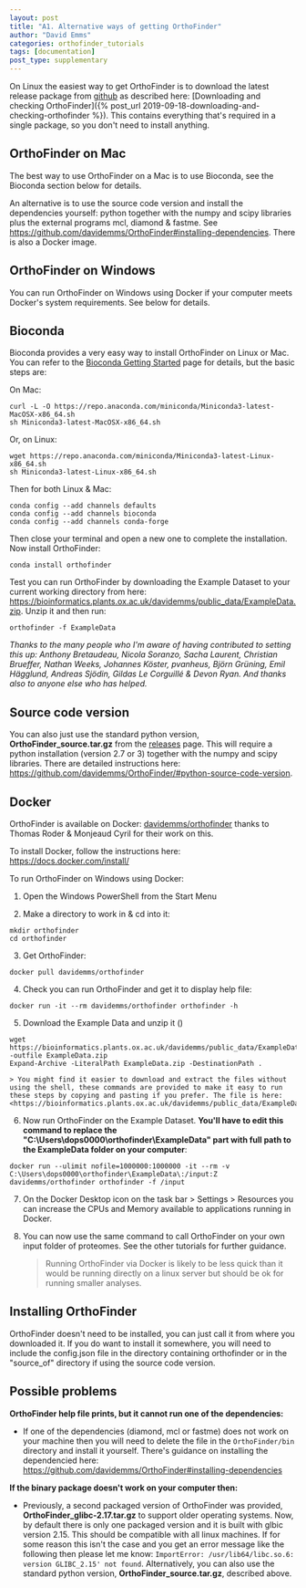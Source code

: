 ```yaml
---
layout: post
title: "A1. Alternative ways of getting OrthoFinder"
author: "David Emms"
categories: orthofinder_tutorials
tags: [documentation]
post_type: supplementary
---
```


On Linux the easiest way to get OrthoFinder is to download the latest release package from [github](https://github.com/davidemms/OrthoFinder/releases) as described here: [Downloading and checking OrthoFinder]({% post_url 2019-09-18-downloading-and-checking-orthofinder %}). This contains everything that's required in a single package, so you don't need to install anything.

## OrthoFinder on Mac

The best way to use OrthoFinder on a Mac is to use Bioconda, see the Bioconda section below for details.

An alternative is to use the source code version and install the dependencies yourself: python together with the numpy and scipy libraries plus the external programs mcl, diamond & fastme. See <https://github.com/davidemms/OrthoFinder#installing-dependencies>. There is also a Docker image.

## OrthoFinder on Windows

You can run OrthoFinder on Windows using Docker if your computer meets Docker's system requirements. See below for details.

## Bioconda 
Bioconda provides a very easy way to install OrthoFinder on Linux or Mac. You can refer to the [Bioconda Getting Started](https://bioconda.github.io/user/install.html) page for details, but the basic steps are:

On Mac:

```
curl -L -O https://repo.anaconda.com/miniconda/Miniconda3-latest-MacOSX-x86_64.sh
sh Miniconda3-latest-MacOSX-x86_64.sh
```

Or, on Linux:

```
wget https://repo.anaconda.com/miniconda/Miniconda3-latest-Linux-x86_64.sh
sh Miniconda3-latest-Linux-x86_64.sh
```

Then for both Linux & Mac:

```
conda config --add channels defaults
conda config --add channels bioconda
conda config --add channels conda-forge
```

Then close your terminal and open a new one to complete the installation. Now install OrthoFinder:

```
conda install orthofinder
```
Test you can run OrthoFinder by downloading the Example Dataset to your current working directory from here: <https://bioinformatics.plants.ox.ac.uk/davidemms/public_data/ExampleData.zip>. Unzip it and then run:
```
orthofinder -f ExampleData
```

*Thanks to the many people who I'm aware of having contributed to setting this up: Anthony Bretaudeau, Nicola Soranzo, Sacha Laurent, Christian Brueffer, Nathan Weeks, Johannes Köster, pvanheus, Björn Grüning, Emil Hägglund, Andreas Sjödin, Gildas Le Corguillé & Devon Ryan. And thanks also to anyone else who has helped.*


## Source code version

You can also just use the standard python version, **OrthoFinder_source.tar.gz** from the [releases](https://github.com/davidemms/OrthoFinder/releases) page. This will require a python installation (version 2.7 or 3) together with the numpy and scipy libraries. There are detailed instructions here: <https://github.com/davidemms/OrthoFinder/#python-source-code-version>.


## Docker
OrthoFinder is available on Docker: [davidemms/orthofinder](https://hub.docker.com/repository/docker/davidemms/orthofinder) thanks to Thomas Roder & Monjeaud Cyril for their work on this. 

To install Docker, follow the instructions here: <https://docs.docker.com/install/>

To run OrthoFinder on Windows using Docker:

1. Open the Windows PowerShell from the Start Menu

2. Make a directory to work in & cd into it: 
``` 
mkdir orthofinder
cd orthofinder
```

3. Get OrthoFinder:
```
docker pull davidemms/orthofinder
```

4. Check you can run OrthoFinder and get it to display help file:
```
docker run -it --rm davidemms/orthofinder orthofinder -h
```

5. Download the Example Data and unzip it ()
```
wget https://bioinformatics.plants.ox.ac.uk/davidemms/public_data/ExampleData.zip -outfile ExampleData.zip
Expand-Archive -LiteralPath ExampleData.zip -DestinationPath .
```

    > You might find it easier to download and extract the files without using the shell, these commands are provided to make it easy to run these steps by copying and pasting if you prefer. The file is here: <https://bioinformatics.plants.ox.ac.uk/davidemms/public_data/ExampleData.zip>

6. Now run OrthoFinder on the Example Dataset. **You'll have to edit this command to replace the "C:\Users\dops0000\orthofinder\ExampleData\" part with full path to the ExampleData folder on your computer**:
```
docker run --ulimit nofile=1000000:1000000 -it --rm -v C:\Users\dops0000\orthofinder\ExampleData\:/input:Z davidemms/orthofinder orthofinder -f /input
```

7. On the Docker Desktop icon on the task bar > Settings > Resources you can increase the CPUs and Memory available to applications running in Docker.

8. You can now use the same command to call OrthoFinder on your own input folder of proteomes. See the other tutorials for further guidance.

    > Running OrthoFinder via Docker is likely to be less quick than it would be running directly on a linux server but should be ok for running smaller analyses.

## Installing OrthoFinder
OrthoFinder doesn't need to be installed, you can just call it from where you downloaded it. If you do want to install it somewhere, you will need to include the config.json file in the directory containing orthofinder or in the "source_of" directory if using the source code version.

## Possible problems

**OrthoFinder help file prints, but it cannot run one of the dependencies:**

* If one of the dependencies (diamond, mcl or fastme) does not work on your machine then you will need to delete the file in the `OrthoFinder/bin` directory and install it yourself. There's guidance on installing the dependencied here: <https://github.com/davidemms/OrthoFinder#installing-dependencies>

**If the binary package doesn't work on your computer then:**

* Previously, a second packaged version of OrthoFinder was provided, **OrthoFinder_glibc-2.17.tar.gz** to support older operating systems. Now, by default there is only one packaged version and it is built with glbic version 2.15. This should be compatible with all linux machines. If for some reason this isn't the case and you get an error message like the following then please let me know: `ImportError: /usr/lib64/libc.so.6: version GLIBC_2.15' not found`. Alternatively, you can also use the standard python version, **OrthoFinder_source.tar.gz**, described above.